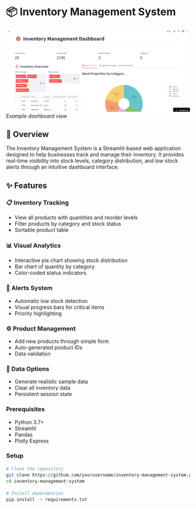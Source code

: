 # 📦 Inventory Management System

![Dashboard Screenshot](./dashboard.png)  
*Example dashboard view*

## 🚀 Overview

The Inventory Management System is a Streamlit-based web application designed to help businesses track and manage their inventory. It provides real-time visibility into stock levels, category distribution, and low stock alerts through an intuitive dashboard interface.

## ✨ Features

### 📋 Inventory Tracking
- View all products with quantities and reorder levels
- Filter products by category and stock status
- Sortable product table

### 📊 Visual Analytics
- Interactive pie chart showing stock distribution
- Bar chart of quantity by category
- Color-coded status indicators

### 🚨 Alerts System
- Automatic low stock detection
- Visual progress bars for critical items
- Priority highlighting

### ⚙️ Product Management
- Add new products through simple form
- Auto-generated product IDs
- Data validation

### 🔄 Data Options
- Generate realistic sample data
- Clear all inventory data
- Persistent session state

### Prerequisites
- Python 3.7+
- Streamlit
- Pandas
- Plotly Express

### Setup
```bash
# Clone the repository
git clone https://github.com/yourusername/inventory-management-system.git
cd inventory-management-system

# Install dependencies
pip install -r requirements.txt
